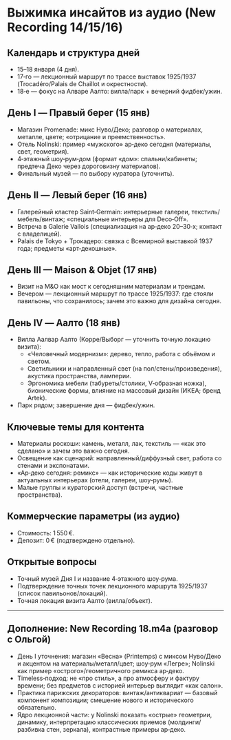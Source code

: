 # Выжимка инсайтов из аудио (New Recording 14/15/16)

## Календарь и структура дней
- 15–18 января (4 дня).
- 17‑го — лекционный маршрут по трассе выставок 1925/1937 (Trocadéro/Palais de Chaillot и окрестности).
- 18‑е — фокус на Алваре Аалто: вилла/парк + вечерний фидбек/ужин.

## День I — Правый берег (15 янв)
- Магазин Promenade: микс Нуво/Деко; разговор о материалах, металле, цвете; «отрицание и преемственность».
- Отель Nolinski: пример «мужского» ар‑деко сегодня (материалы, свет, геометрия).
- 4‑этажный шоу‑рум‑дом (формат «дом»: спальни/кабинеты; предтеча Деко через дороговизну материалов).
- Финальный музей — по выбору куратора (уточнить).

## День II — Левый берег (16 янв)
- Галерейный кластер Saint‑Germain: интерьерные галереи, текстиль/мебель/винтаж; «специальные интерьеры для Deco‑Off».
- Встреча в Galerie Vallois (специализация на ар‑деко 20–30‑х; контакт с владелицей).
- Palais de Tokyo + Трокадеро: связка с Всемирной выставкой 1937 года; предметы «арт‑декошные».

## День III — Maison & Objet (17 янв)
- Визит на M&O как мост к сегодняшним материалам и трендам.
- Вечером — лекционный маршрут по трассе 1925/1937: где стояли павильоны, что сохранилось; зачем это важно для дизайна сегодня.

## День IV — Аалто (18 янв)
- Вилла Аалвар Аалто (Корре/Выборг — уточнить точную локацию визита):
  - «Человечный модернизм»: дерево, тепло, работа с объёмом и светом.
  - Светильники и направленный свет (на пол/стены/произведения), акустика пространства, ламперии.
  - Эргономика мебели (табуреты/столики, V‑образная ножка), бионические формы, влияние на массовый дизайн (ИКЕА; бренд Artek).
- Парк рядом; завершение дня — фидбек/ужин.

## Ключевые темы для контента
- Материалы роскоши: камень, металл, лак, текстиль — «как это сделано» и зачем это важно сегодня.
- Освещение как сценарий: направленный/диффузный свет, работа со стенами и экспонатами.
- «Ар‑деко сегодня: ремикс» — как исторические коды живут в актуальных интерьерах (отели, галереи, шоу‑румы).
- Малые группы и кураторский доступ (встречи, частные пространства).

## Коммерческие параметры (из аудио)
- Стоимость: 1 550 €.
- Депозит: 0 € (подтверждено отдельно).

## Открытые вопросы
- Точный музей Дня I и название 4‑этажного шоу‑рума.
- Подтверждение точных точек лекционного маршрута 1925/1937 (список павильонов/локаций).
- Точная локация визита Аалто (вилла/объект).

---

## Дополнение: New Recording 18.m4a (разговор с Ольгой)
- День I уточнения: магазин «Весна» (Printemps) с миксом Нуво/Деко и акцентом на материалы/металл/цвет; шоу‑рум «Легре»; Nolinski как пример «острого»/геометричного ремикса ар‑деко.
- Timeless‑подход: не «про стиль», а про атмосферу и фактуру времени; без предметов с историей интерьер выглядит «как салон».
- Практика парижских декораторов: винтаж/антиквариат — базовый компонент композиции; смешение нового и исторического обязательно.
- Ядро лекционной части: у Nolinski показать «острые» геометрии, динамику, интерпретацию классических приемов (молдинги/разбивка стен, зеркала), контрастные примеры ар‑деко.






